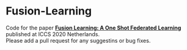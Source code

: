 # Fusion-Learning
Code for the paper [**Fusion Learning: A One Shot Federated Learning**](https://link.springer.com/chapter/10.1007/978-3-030-50420-5_31) published at ICCS 2020 Netherlands.
</br>
Please add a pull request for any suggestins or bug fixes.
